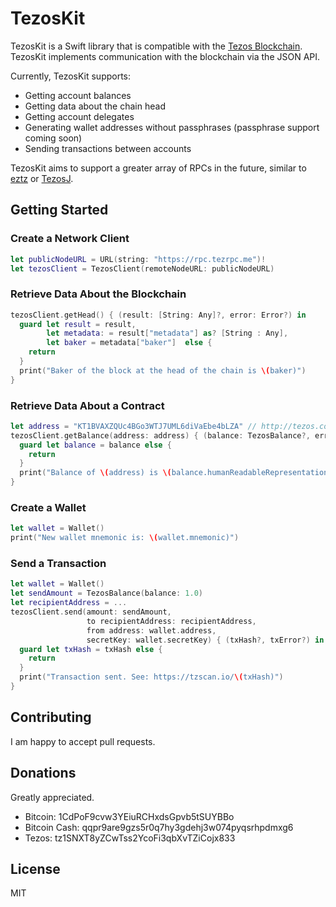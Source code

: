 # TezosKit

TezosKit is a Swift library that is compatible with the [Tezos Blockchain](tezos.com). TezosKit implements communication with the blockchain via the JSON API.

Currently, TezosKit supports:
* Getting account balances
* Getting data about the chain head
* Getting account delegates 
* Generating wallet addresses without passphrases (passphrase support coming soon)
* Sending transactions between accounts

TezosKit aims to support a greater array of RPCs in the future, similar to [eztz](https://github.com/TezTech/eztz) or [TezosJ](https://github.com/LMilfont/TezosJ-plainjava).

## Getting Started

### Create a Network Client

```swift
let publicNodeURL = URL(string: "https://rpc.tezrpc.me")!
let tezosClient = TezosClient(remoteNodeURL: publicNodeURL)
```

### Retrieve Data About the Blockchain

```swift
tezosClient.getHead() { (result: [String: Any]?, error: Error?) in
  guard let result = result,
        let metadata: = result["metadata"] as? [String : Any],
        let baker = metadata["baker"]  else {
    return
  }
  print("Baker of the block at the head of the chain is \(baker)")
}
```

### Retrieve Data About a Contract

```swift
let address = "KT1BVAXZQUc4BGo3WTJ7UML6diVaEbe4bLZA" // http://tezos.community
tezosClient.getBalance(address: address) { (balance: TezosBalance?, error: Error?) in
  guard let balance = balance else {
    return
  }
  print("Balance of \(address) is \(balance.humanReadableRepresentation)")
}
```

### Create a Wallet

```swift
let wallet = Wallet()
print("New wallet mnemonic is: \(wallet.mnemonic)")
```

### Send a Transaction

```swift
let wallet = Wallet()
let sendAmount = TezosBalance(balance: 1.0)
let recipientAddress = ...
tezosClient.send(amount: sendAmount,
                 to recipientAddress: recipientAddress,
                 from address: wallet.address,
                 secretKey: wallet.secretKey) { (txHash?, txError?) in 
  guard let txHash = txHash else {
    return
  }
  print("Transaction sent. See: https://tzscan.io/\(txHash)")
}
```

## Contributing

I am happy to accept pull requests. 

## Donations

Greatly appreciated.

* Bitcoin: 1CdPoF9cvw3YEiuRCHxdsGpvb5tSUYBBo 
* Bitcoin Cash: qqpr9are9gzs5r0q7hy3gdehj3w074pyqsrhpdmxg6 
* Tezos: tz1SNXT8yZCwTss2YcoFi3qbXvTZiCojx833

## License

MIT
